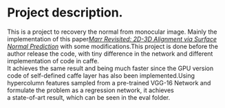 # Project description.  
This is a project to recovery the normal from monocular image. Mainly the implementation of this paper[*Marr Revisited: 2D-3D Alignment via Surface Normal Prediction*](http://www.cs.cmu.edu/~aayushb/marrRevisited) with some modifications.This project is done before the author release the code, with tiny difference in the network and different implementation of code in caffe.  
It achieves the same result and being much faster since the GPU version code of self-defined caffe layer has also been implemented.Using hypercolumn features sampled from a pre-trained VGG-16 Network and formulate the problem as a regression network, it achieves  
a state-of-art result, which can be seen in the eval folder.
